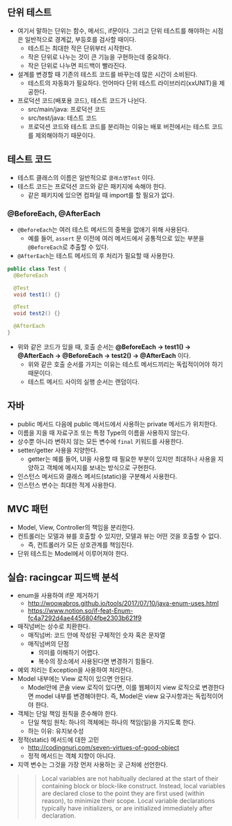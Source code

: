 ## 단위 테스트
- 여기서 말하는 단위는 함수, 메서드, if문이다. 그리고 단위 테스트를 해야하는 시점은 일반적으로 경계값, 부등호를 검사할 때이다.
  - 테스트는 최대한 작은 단위부터 시작한다.
  - 작은 단위로 나누는 것이 큰 기능을 구현하는데 중요하다.
  - 작은 단위로 나누면 피드백이 빨라진다.
- 설계를 변경할 때 기존의 테스트 코드를 바꾸는데 많은 시간이 소비된다.
  - 테스트의 자동화가 필요하다. 언어마다 단위 테스트 라이브러리(xxUNIT)을 제공한다.
- 프로덕션 코드(배포용 코드), 테스트 코드가 나뉜다.
  - src/main/java: 프로덕션 코드
  - src/test/java: 테스트 코드
  - 프로덕션 코드와 테스트 코드를 분리하는 이유는 배포 버전에서는 테스트 코드를 제외해야하기 때문이다.

## 테스트 코드
- 테스트 클래스의 이름은 일반적으로 ```클래스명Test``` 이다.
- 테스트 코드는 프로덕션 코드와 같은 패키지에 속해야 한다.
  - 같은 패키지에 있으면 컴파일 때 import를 할 필요가 없다.

### @BeforeEach, @AfterEach
- ```@BeforeEach```는 여러 테스트 메서드의 중복을 없애기 위해 사용된다.
  - 예를 들어, ```assert``` 문 이전에 여러 메서드에서 공통적으로 있는 부분을 ```@BeforeEach```로 추출할 수 있다.
- ```@AfterEach```는 테스트 메서드의 후 처리가 필요할 때 사용한다.

```java
public class Test {
  @BeforeEach

  @Test
  void test1() {}

  @Test
  void test2() {}

  @AfterEach
}
```

- 위와 같은 코드가 있을 때, 호출 순서는 **@BeforeEach -> test1() -> @AfterEach -> @BeforeEach -> test2() -> @AfterEach** 이다.
  - 위와 같은 호출 순서를 가지는 이유는 테스트 메서드끼리는 독립적이어야 하기 때문이다.
  - 테스트 메서드 사이의 실행 순서는 랜덤이다.

## 자바
- public 메서드 다음에 public 메서드에서 사용하는 private 메서드가 위치한다.
- 이름을 지을 때 자료구조 또는 특정 Type의 이름을 사용하지 않는다.
- 상수뿐 아니라 변하지 않는 모든 변수에 ```final``` 키워드를 사용한다.
- setter/getter 사용을 지양한다.
  - getter는 예를 들어, UI을 사용할 때 필요한 부분이 있지만 최대하나 사용을 지양하고 객체에 메시지를 보내는 방식으로 구현한다.
- 인스턴스 메서드와 클래스 메서드(static)을 구분해서 사용한다.
- 인스턴스 변수는 최대한 적게 사용한다.

## MVC 패턴
- Model, View, Controller의 책임을 분리한다.
- 컨트롤러는 모델과 뷰를 호출할 수 있지만, 모델과 뷰는 어떤 것을 호출할 수 없다.
  - 즉, 컨트롤러가 모든 상호관계를 책임진다.
- 단위 테스트는 Model에서 이루어져야 한다.

## 실습: racingcar 피드백 분석
- enum을 사용하여 if문 제거하기
  - <http://woowabros.github.io/tools/2017/07/10/java-enum-uses.html>
  - <https://www.notion.so/if-feat-Enum-fc4a7292d4ae4456804fbe2303b621f9>
- 매직넘버는 상수로 치환한다.
  - 매직넘버: 코드 안에 작성된 구체적인 숫자 혹은 문자열
  - 매직넘버의 단점
    - 의미를 이해하기 어렵다.
    - 복수의 장소에서 사용된다면 변경하기 힘들다.
- 예외 처리는 Exception을 사용하여 처리한다.
- Model 내부에는 View 로직이 있으면 안된다.
  - Model안에 콘솔 view 로직이 있다면, 이를 웹페이지 view 로직으로 변경한다면 model 내부를 변경해야한다. 즉, Model은 view 요구사항과는 독립적이어야 한다.
- 객체는 단일 책임 원칙을 준수해야 한다.
  - 단일 책임 원칙: 하나의 객체에는 하나의 책임(일)을 가지도록 한다.
  - 하는 이유: 유지보수성
- 정적(static) 메서드에 대한 고민
  - <http://codingnuri.com/seven-virtues-of-good-object>
  - 정적 메서드는 객체 지향이 아니다.
- 지역 변수는 그것을 가장 먼저 사용하는 곳 근처에 선언한다.
>> Local variables are not habitually declared at the start of their containing block or block-like construct. Instead, local variables are declared close to the point they are first used (within reason), to minimize their scope. Local variable declarations typically have initializers, or are initialized immediately after declaration.
